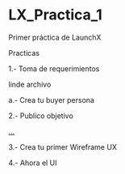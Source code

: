# LX_Practica_1
Primer práctica de LaunchX

Practicas

<p>1.- Toma de requerimientos<p/>
  linde archivo
<p>   a.- Crea tu buyer persona</p>
<p>2.- Publico objetivo</p>
 <a target="_blank" rel="noopener noreferrer nofollow" href=tps://github.com/Angosk/LX_Practica_1/blob/main/abogabootPublicoObjetivo.png">…</a>
  </p>
<p>3.- Crea tu primer Wireframe UX<p/>
<p>4.- Ahora el UI<P/>
